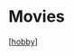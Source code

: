 # Movies

[[hobby]]

[//begin]: # "Autogenerated link references for markdown compatibility"
[hobby]: hobby.md "Hobby"
[//end]: # "Autogenerated link references"